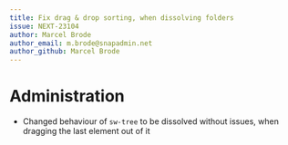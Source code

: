 ```yaml
---
title: Fix drag & drop sorting, when dissolving folders
issue: NEXT-23104
author: Marcel Brode
author_email: m.brode@snapadmin.net
author_github: Marcel Brode
---
```

# Administration
* Changed behaviour of `sw-tree` to be dissolved without issues, when dragging the last element out of it
